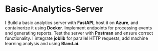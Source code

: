 # Basic-Analytics-Server
I Build a basic analytics server with **FastAPI**, host it on **Azure**, and containerize it using **Docker**.
Implement endpoints for processing events and generating reports.
Test the server with **Postman** and ensure correct functionality.
I integrate **joblib** for parallel HTTP requests, add machine learning analysis and using **Bland.ai**.
